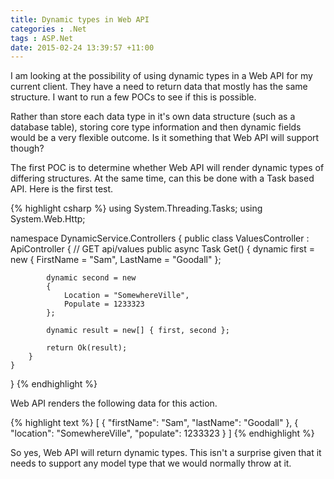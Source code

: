 ```yaml
---
title: Dynamic types in Web API
categories : .Net
tags : ASP.Net
date: 2015-02-24 13:39:57 +11:00
---
```


I am looking at the possibility of using dynamic types in a Web API for my current client. They have a need to return data that mostly has the same structure. I want to run a few POCs to see if this is possible.

Rather than store each data type in it's own data structure (such as a database table), storing core type information and then dynamic fields would be a very flexible outcome. Is it something that Web API will support though?

The first POC is to determine whether Web API will render dynamic types of differing structures. At the same time, can this be done with a Task based API. Here is the first test.

{% highlight csharp %}
using System.Threading.Tasks;
using System.Web.Http;

namespace DynamicService.Controllers
{
    public class ValuesController : ApiController
    {
        // GET api/values
        public async Task<IHttpActionResult> Get()
        {
            dynamic first = new
            {
                FirstName = "Sam",
                LastName = "Goodall"
            };

            dynamic second = new
            {
                Location = "SomewhereVille",
                Populate = 1233323
            };

            dynamic result = new[] { first, second };

            return Ok(result);
        }
    }
}
{% endhighlight %}

Web API renders the following data for this action.

{% highlight text %}
[
  {
    "firstName": "Sam",
    "lastName": "Goodall"
  },
  {
    "location": "SomewhereVille",
    "populate": 1233323
  }
]
{% endhighlight %}

So yes, Web API will return dynamic types. This isn't a surprise given that it needs to support any model type that we would normally throw at it.